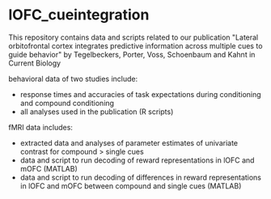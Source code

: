 # lOFC_cueintegration

This repository contains data and scripts related to our publication "Lateral orbitofrontal cortex integrates predictive information across multiple cues to guide behavior" by Tegelbeckers, Porter, Voss, Schoenbaum and Kahnt in Current Biology

behavioral data of two studies include:
  - response times and accuracies of task expectations during conditioning and compound conditioning
  - all analyses used in the publication (R scripts)

fMRI data includes:
- extracted data and analyses of parameter estimates of univariate contrast for compound > single cues
- data and script to run decoding of reward representations in lOFC and mOFC (MATLAB)
- data and script to run decoding of differences in reward representations in lOFC and mOFC between compound and single cues (MATLAB)
